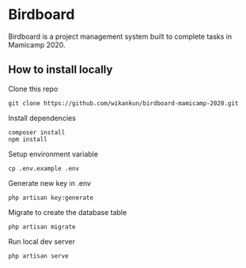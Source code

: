 # Birdboard
Birdboard is a project management system built to complete tasks in Mamicamp 2020.

## How to install locally

Clone this repo
```
git clone https://github.com/wikankun/birdboard-mamicamp-2020.git
```
Install dependencies
```
composer install
npm install
```
Setup environment variable
```
cp .env.example .env
```
Generate new key in .env
```
php artisan key:generate
```
Migrate to create the database table
```
php artisan migrate
```
Run local dev server
```
php artisan serve
```